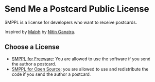 # Send Me a Postcard Public License

SMPPL is a license for developers who want to receive postcards.

Inspired by [Malph](http://macgui.net/downloads/?file_id=16278) by [Nitin Ganatra](https://twitter.com/nitinganatra).

## Choose a License

* [SMPPL for Freeware](SMPPL-Freeware.md): You are allowed to use the software if you send the author a postcard.
* [SMPPL for Open Source](SMPPL-OpenSource.md): you are allowed to use and redistribute the code if you send the author a postcard.
